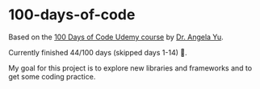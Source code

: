 # 100-days-of-code

Based on the [100 Days of Code Udemy course](https://www.udemy.com/course/100-days-of-code/) by [Dr. Angela Yu](https://github.com/angelabauer?tab=repositories).

Currently finished 44/100 days (skipped days 1-14) 🥳.

My goal for this project is to explore new libraries and frameworks and to get some coding practice.
